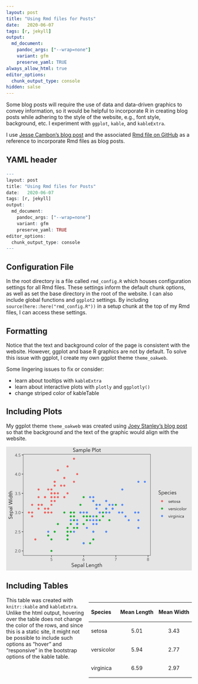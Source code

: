 ```yaml
---
layout: post
title: "Using Rmd files for Posts"
date:   2020-06-07
tags: [r, jekyll]
output:
  md_document:
    pandoc_args: ["--wrap=none"]
    variant: gfm
    preserve_yaml: TRUE
always_allow_html: true
editor_options:
  chunk_output_type: console
hidden: salse
---
```


Some blog posts will require the use of data and data-driven graphics to convey information, so it would be helpful to incorporate R in creating blog posts while adhering to the style of the website, e.g., font style, background, etc. I experiment with `ggplot`, `kable`, and `kableExtra`.

I use [Jesse Cambon’s blog post](https://jessecambon.github.io/2019/12/08/practical-tidy-evaluation.html) and the associated [Rmd file on GitHub](https://github.com/jessecambon/jessecambon.github.io/blob/master/_posts/2020-03-22-deploying-rmarkdown-online.Rmd) as a reference to incorporate Rmd files as blog posts.

## YAML header

``` r
---
layout: post
title: "Using Rmd files for Posts"
date:   2020-06-07
tags: [r, jekyll]
output:
  md_document:
    pandoc_args: ["--wrap=none"]
    variant: gfm
    preserve_yaml: TRUE
editor_options:
  chunk_output_type: console
---
```

## Configuration File

In the root directory is a file called `rmd_config.R` which houses configuration settings for all Rmd files. These settings inform the default chunk options, as well as set the base directory in the root of the website. I can also include global functions and `ggplot2` settings. By including `source(here::here("rmd_config.R"))` in a setup chunk at the top of my Rmd files, I can access these settings.

## Formatting

Notice that the text and background color of the page is consistent with the website. However, ggplot and base R graphics are not by default. To solve this issue with ggplot, I create my own ggplot theme `theme_oakweb`.

Some lingering issues to fix or consider:

  - learn about tooltips with `kableExtra`
  - learn about interactive plots with `plotly` and `ggplotly()`
  - change striped color of kableTable

## Including Plots

My ggplot theme `theme_oakweb` was created using [Joey Stanley’s blog post](http://joeystanley.com/blog/custom-themes-in-ggplot2) so that the background and the text of the graphic would align with the website.

<!-- I also reference [Juuso Parkkinen's blog post](https://ouzor.github.io/blog/2014/11/21/interactive-visualizations.html) to try out `plotly::ggplotly()`.  -->

<img src="/rmd_images/2020-06-07-Using-Rmd-files-for-Posts/sampleplot-1.png" style="display: block; margin: auto;" />

## Including Tables

<table class="table table-striped" style="width: auto !important; float: right; margin-left: 10px;">

<thead>

<tr>

<th style="text-align:left;">

Species

</th>

<th style="text-align:center;">

Mean Length

</th>

<th style="text-align:center;">

Mean Width

</th>

</tr>

</thead>

<tbody>

<tr>

<td style="text-align:left;">

setosa

</td>

<td style="text-align:center;">

5.01

</td>

<td style="text-align:center;">

3.43

</td>

</tr>

<tr>

<td style="text-align:left;">

versicolor

</td>

<td style="text-align:center;">

5.94

</td>

<td style="text-align:center;">

2.77

</td>

</tr>

<tr>

<td style="text-align:left;">

virginica

</td>

<td style="text-align:center;">

6.59

</td>

<td style="text-align:center;">

2.97

</td>

</tr>

</tbody>

</table>

This table was created with `knitr::kable` and `kableExtra`. Unlike the html output, hovering over the table does not change the color of the rows, and since this is a static site, it might not be possible to include such options as “hover” and “responsive” in the bootstrap options of the kable table.
